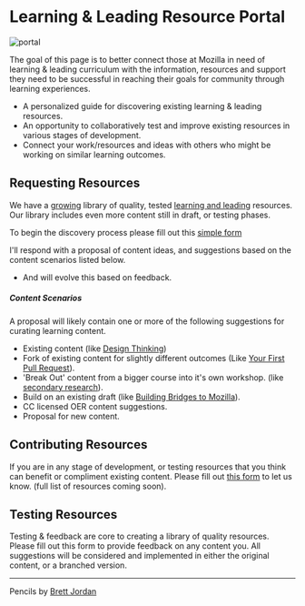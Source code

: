 # Learning & Leading Resource Portal
![portal](https://c1.staticflickr.com/5/4024/4705811372_f41a14ca64.jpg)

The goal of this page is to better connect those at Mozilla in need of learning & leading curriculum with the information, resources and support they need to be successful in reaching their goals for community through learning experiences.


* A personalized guide for discovering existing learning & leading resources.
* An opportunity to collaboratively test and improve existing resources in various stages of development.
* Connect your work/resources and ideas with others who might be working on similar learning outcomes.

## Requesting Resources

We have a [growing](http://education.mozilla-community.org/) library of quality, tested [learning and leading](http://emmairwin.github.io/) resources. Our library includes even more content still in draft, or testing phases.  

To begin the discovery process please fill out this [simple form]()

I'll respond with a proposal of content ideas, and suggestions based on the content scenarios listed below.

* And will evolve this based on feedback.

##### Content Scenarios

A proposal will likely contain one or more of the following suggestions for curating learning content.

* Existing content (like [Design Thinking](http://mozilla.github.io/participation-curriculum/design-thinking/index.html#))
* Fork of existing content for slightly different outcomes (Like [Your First Pull Request](http://emmairwin.github.io/2015-02-26-your-first-pull-reqest/)).
*  'Break Out' content from a bigger course into it's own workshop. (like [secondary research](http://mozilla.github.io/participation-curriculum/interviewing-users-for-mozilla/index.html#1-secondary-research)).
* Build on an existing draft (like [Building Bridges to Mozilla](https://docs.google.com/presentation/d/1US8gLMoucaRH46pOZIHSHyrAU4v18iU289rOEH_GDr0/edit#slide=id.g10738dd625_0_0)).
* CC licensed OER content suggestions.
* Proposal for new content.


## Contributing Resources

If you are in any stage of development, or testing resources that you think can benefit or compliment existing content. Please fill out [this form]() to let us know. (full list of resources coming soon).


## Testing Resources

Testing & feedback are core to creating a library of quality resources.  Please fill out this form to provide feedback on any content you.  All suggestions will be considered and implemented in either the original content, or a branched version.

***

Pencils by [Brett Jordan](https://www.flickr.com/photos/x1brett/)
